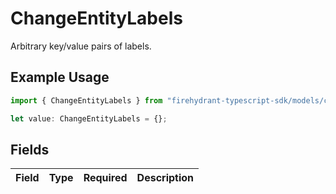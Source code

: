 # ChangeEntityLabels

Arbitrary key/value pairs of labels.

## Example Usage

```typescript
import { ChangeEntityLabels } from "firehydrant-typescript-sdk/models/components";

let value: ChangeEntityLabels = {};
```

## Fields

| Field       | Type        | Required    | Description |
| ----------- | ----------- | ----------- | ----------- |